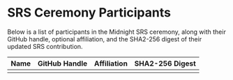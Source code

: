 # SRS Ceremony Participants

Below is a list of participants in the Midnight SRS ceremony, along 
with their GitHub handle, optional affiliation, and the SHA2-256 
digest of their updated SRS contribution.

| Name               | GitHub Handle | Affiliation     | SHA2-256 Digest |
|--------------------|-----------|-----------------|-----------------|
|   |   |   |   |

